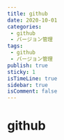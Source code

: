 ```yaml
---
title: github
date: 2020-10-01
categories:
 - github
 - バージョン管理
tags:
 - github
 - バージョン管理
publish: true
sticky: 1
isTimeLine: true
sidebar: true
isComment: false
---
```


# github
